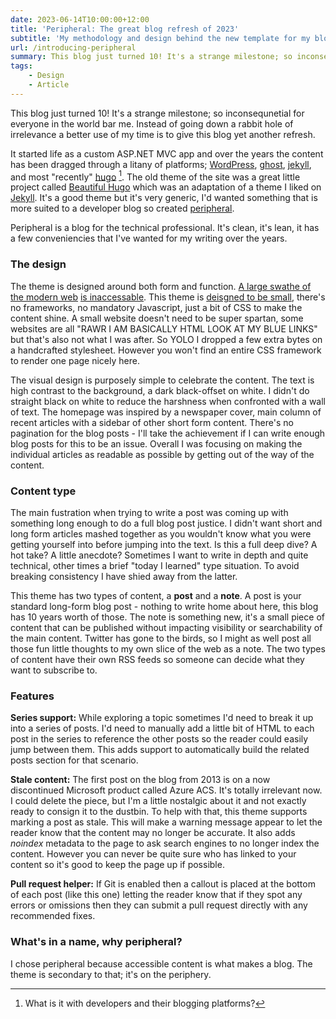 ```yaml
---
date: 2023-06-14T10:00:00+12:00
title: 'Peripheral: The great blog refresh of 2023'
subtitle: 'My methodology and design behind the new template for my blob'
url: /introducing-peripheral
summary: This blog just turned 10! It's a strange milestone; so inconsequnetial for everyone in the world bar me. Instead of going down a rabbit hole of irrelevance a better use of my time is to give this blog yet another refresh. 
tags:
    - Design
    - Article
---
```


This blog just turned 10! It's a strange milestone; so inconsequnetial for everyone in the world bar me. Instead of going down a rabbit hole of irrelevance a better use of my time is to give this blog yet another refresh. 

It started life as a custom ASP.NET MVC app and over the years the content has been dragged through a litany of platforms; [WordPress](https://wordpress.com/), [ghost](https://ghost.org/), [jekyll](https://jekyllrb.com/), and most "recently" [hugo](https://gohugo.io/) [^1]. The old theme of the site was a great little project called [Beautiful Hugo](https://github.com/halogenica/beautifulhugo) which was an adaptation of a theme I liked on [Jekyll](https://beautifuljekyll.com/). It's a good theme but it's very generic, I'd wanted something that is more suited to a developer blog so created [peripheral](https://github.com/myquay/hugo-theme-peripheral).

Peripheral is a blog for the technical professional. It's clean, it's lean, it has a few conveniencies that I've wanted for my writing over the years.

### The design

The theme is designed around both form and function. [A large swathe of the modern web](https://danluu.com/web-bloat/) [is inaccessable](https://idlewords.com/talks/website_obesity.htm). This theme is [deisgned to be small](https://benhoyt.com/writings/the-small-web-is-beautiful/), there's no frameworks, no mandatory Javascript, just a bit of CSS to make the content shine. A small website doesn't need to be super spartan, some websites are all "RAWR I AM BASICALLY HTML LOOK AT MY BLUE LINKS" but that's also not what I was after. So YOLO I dropped a few extra bytes on a handcrafted stylesheet. However you won't find an entire CSS framework to render one page nicely here.

The visual design is purposely simple to celebrate the content. The text is high contrast to the background, a dark black-offset on white. I didn't do straight black on white to reduce the harshness when confronted with a wall of text. The homepage was inspired by a newspaper cover, main column of recent articles with a sidebar of other short form content. There's no pagination for the blog posts - I'll take the achievement if I can write enough blog posts for this to be an issue. Overall I was focusing on making the individual articles as readable as possible by getting out of the way of the content.


### Content type

The main fustration when trying to write a post was coming up with something long enough to do a full blog post justice. I didn't want short and long form articles mashed together as you wouldn't know what you were getting yourself into before jumping into the text. Is this a full deep dive? A hot take? A little anecdote? Sometimes I want to write in depth and quite technical, other times a brief "today I learned" type situation. To avoid breaking consistency I have shied away from the latter. 

This theme has two types of content, a **post** and a **note**. A post is your standard long-form blog post - nothing to write home about here, this blog has 10 years worth of those. The note is something new, it's a small piece of content that can be published without impacting visibility or searchability of the main content. Twitter has gone to the birds, so I might as well post all those fun little thoughts to my own slice of the web as a note. The two types of content have their own RSS feeds so someone can decide what they want to subscribe to.

### Features

**Series support:** While exploring a topic sometimes I'd need to break it up into a series of posts. I'd need to manually add a little bit of HTML to each post in the series to reference the other posts so the reader could easily jump between them. This adds support to automatically build the related posts section for that scenario.

**Stale content:** The first post on the blog from 2013 is on a now discontinued Microsoft product called Azure ACS. It's totally irrelevant now. I could delete the piece, but I'm a little nostalgic about it and not exactly ready to consign it to the dustbin. To help with that, this theme supports marking a post as stale. This will make a warning message appear to let the reader know that the content may no longer be accurate. It also adds _noindex_ metadata to the page to ask search engines to no longer index the content. However you can never be quite sure who has linked to your content so it's good to keep the page up if possible.

**Pull request helper:** If Git is enabled then a callout is placed at the bottom of each post (like this one) letting the reader know that if they spot any errors or omissions then they can submit a pull request directly with any recommended fixes.

 ### What's in a name, why peripheral?

 I chose peripheral because accessible content is what makes a blog. The theme is secondary to that; it's on the periphery. 

[^1]: What is it with developers and their blogging platforms?

